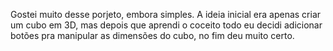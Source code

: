 Gostei muito desse porjeto, embora simples. A ideia inicial era apenas criar um cubo em 3D, mas depois que aprendi o coceito todo eu decidi adicionar botões pra manipular as dimensões do cubo, no fim deu muito certo.